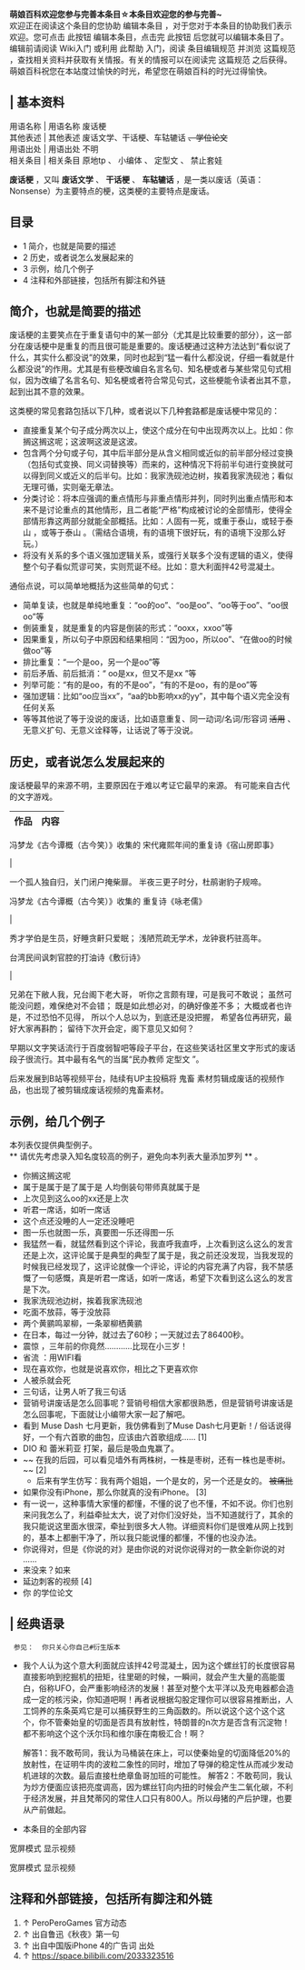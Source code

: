 **萌娘百科欢迎您参与完善本条目☆本条目欢迎您的参与完善~**  
欢迎正在阅读这个条目的您协助  编辑本条目  ，对于您对于本条目的协助我们表示欢迎。您可点击  此按钮  编辑本条目，点击完  此按钮
后您就可以编辑本条目了。编辑前请阅读  Wiki入门  或利用  此帮助  入门，阅读  条目编辑规范  并浏览  这篇规范
，查找相关资料并获取有关情报。有关的情报可以在阅读完  这篇规范  之后获得。  
萌娘百科祝您在本站度过愉快的时光，希望您在萌娘百科的时光过得愉快。

|  **基本资料**  
---  
用语名称  |  用语名称  废话梗   
其他表述  |  其他表述  废话文学、干话梗、车轱辘话 ~~、学位论文~~  
用语出处  |  用语出处  不明   
相关条目  |  相关条目  原地tp  、  小编体  、  定型文  、  禁止套娃   
  
**废话梗** ，又叫 **废话文学** 、 **干话梗** 、 **车轱辘话**
，是一类以废话（英语：Nonsense）为主要特点的梗，这类梗的主要特点是废话。

##  目录

  * 1  简介，也就是简要的描述 
  * 2  历史，或者说怎么发展起来的 
  * 3  示例，给几个例子 
  * 4  注释和外部链接，包括所有脚注和外链 

##  简介，也就是简要的描述

废话梗的主要笑点在于重复语句中的某一部分（尤其是比较重要的部分），这一部分在废话梗中是重复的而且很可能是重要的。废话梗通过这种方法达到“看似说了什么，其实什么都没说”的效果，同时也起到“猛一看什么都没说，仔细一看就是什么都没说”的作用。尤其是有些梗改编自名言名句、知名梗或者与某些常见句式相似，因为改编了名言名句、知名梗或者符合常见句式，这些梗能令读者出其不意，起到出其不意的效果。

这类梗的常见套路包括以下几种，或者说以下几种套路都是废话梗中常见的：

  * 直接重复某个句子成分两次以上，使这个成分在句中出现两次以上。比如：你搁这搁这呢；这波啊这波是这波。 
  * 包含两个分句或子句，其中后半部分是从含义相同或近似的前半部分经过变换（包括句式变换、同义词替换等）而来的，这种情况下将前半句进行变换就可以得到同义或近义的后半句。比如：我家洗砚池边树，挨着我家洗砚池；看似无理可循，实则毫无章法。 
  * 分类讨论：将本应强调的重点情形与非重点情形并列，同时列出重点情形和本来不是讨论重点的其他情形，且二者能“严格”构成被讨论的全部情形，使得全部情形靠这两部分就能全部概括。比如：人固有一死，或重于泰山，或轻于泰山  ，或等于泰山  。（需结合语境，有的语境下很好玩，有的语境下没那么好玩。） 
  * 将没有关系的多个语义强加逻辑关系，或强行关联多个没有逻辑的语义，使得整个句子看似荒谬可笑，实则荒诞不经。比如：意大利面拌42号混凝土。 

通俗点说，可以简单地概括为这些简单的句式：

  * 简单复读，也就是单纯地重复：“oo的oo”、“oo是oo”、“oo等于oo”、“oo很oo”等 
  * 倒装重复，就是重复的内容是倒装的形式：“ooxx，xxoo”等 
  * 因果重复，所以句子中原因和结果相同：“因为oo，所以oo”、“在做oo的时候做oo”等 
  * 排比重复：“一个是oo，另一个是oo”等 
  * 前后矛盾、前后抵消：“  oo是xx，但又不是xx  ”等 
  * 列举可能：“有的是oo，有的不是oo”，“有的不是oo，有的是oo”等 
  * 强加逻辑：比如“oo应当xx”，“aa的bb影响xx的yy”，其中每个语义完全没有任何关系 
  * 等等其他说了等于没说的废话，比如语意重复、同一动词/名词/形容词 ~~活用~~ 、无意义扩句、无意义诠释等，让话说了等于没说。 

##  历史，或者说怎么发展起来的

废话梗最早的来源不明，主要原因在于难以考证它最早的来源。  有可能来自古代的文字游戏。

|  作品  |  内容   
---|---  
  
冯梦龙《古今谭概（古今笑）》收集的  宋代雍熙年间的重复诗《宿山房即事》 </br>

|

一个孤人独自归，关门闭户掩柴扉。  半夜三更子时分，杜鹃谢豹子规啼。 </br>  
  
冯梦龙《古今谭概（古今笑）》收集的  重复诗《咏老儒》 </br>

|

秀才学伯是生员，好睡贪鼾只爱眠；  浅陋荒疏无学术，龙钟衰朽驻高年。 </br>  
  
台湾民间讽刺官腔的打油诗《敷衍诗》 </br>

|

兄弟在下敝人我，兄台阁下老大哥，  听你之言颇有理，可是我可不敢说；  虽然可能没问题，难保绝对不会错；  既是如此想必对，的确好像差不多；
大概或者也许是，不过恐怕不见得，  所以个人总以为，到底还是没把握，  希望各位再研究，最好大家再斟酌；  留待下次开会定，阁下意见又如何？ </br>  
  
早期以文字笑话流行于百度弱智吧等段子平台，在这些笑话社区里文字形式的废话段子很流行。其中最有名气的当属“民办教师  定型文  ”。

后来发展到B站等视频平台，陆续有UP主投稿将  鬼畜  素材剪辑成废话的视频作品，也出现了被剪辑成废话视频的鬼畜素材。

##  示例，给几个例子

本列表仅提供典型例子。  
** 请优先考虑录入知名度较高的例子，避免向本列表大量添加罗列  ** 。

  * 你搁这搁这呢 
  * 属于是属于是了属于是  人均倒装句带师真就属于是 
  * 上次见到这么oo的xx还是上次 
  * 听君一席话，如听一席话 
  * 这个点还没睡的人一定还没睡吧 
  * 图一乐也就图一乐，真要图一乐还得图一乐 
  * 我猛然一看，就猛然看到这个评论，我直呼我直呼，上次看到这么这么的发言还是上次，这评论属于是典型的典型了属于是，我之前还没发现，当我发现的时候我已经发现了，这评论就像一个评论，评论的内容充满了内容，我不禁感慨了一句感慨，真是听君一席话，如听一席话，希望下次看到这么这么的发言是下次。 
  * 我家洗砚池边树，挨着我家洗砚池 
  * 吃面不放蒜，等于没放蒜 
  * 两个黄鹂鸣翠柳，一条翠柳栖黄鹂 
  * 在日本，每过一分钟，就过去了60秒；一天就过去了86400秒。 
  * 震惊  ，三年前的你竟然…………比现在小三岁！ 
  * 省流  ：用WIFI看 
  * 现在喜欢你，也就是说喜欢你，相比之下更喜欢你 
  * 人被杀就会死 
  * 三句话，让男人听了我三句话 
  * 营销号讲废话是怎么回事呢？营销号相信大家都很熟悉，但是营销号讲废话是怎么回事呢，下面就让小编带大家一起了解吧。 
  * 看到  Muse Dash  七月更新，我仿佛看到了Muse Dash七月更新！/ 俗话说得好，一个有六首歌的曲包，应该由六首歌组成......  [1] 
  * DIO  和  蕾米莉亚  打架，最后是吸血鬼赢了。 
  * ~~ 在我的后园，可以看见墙外有两株树，一株是枣树，还有一株也是枣树。  ~~ [2] 
    * 后来有学生仿写：我有两个姐姐，一个是女的，另一个还是女的。 ~~被痛批~~
  * 如果你没有iPhone，那么你就真的没有iPhone。  [3] 
  * 有一说一，这种事情大家懂的都懂，不懂的说了也不懂，不如不说。你们也别来问我怎么了，利益牵扯太大，说了对你们没好处，当不知道就行了，其余的我只能说这里面水很深，牵扯到很多大人物。详细资料你们是很难从网上找到的，基本上都删干净了，所以我只能说懂的都懂，不懂的也没办法。 
  * 你说得对，但是《你说的对》是由你说的对说你说得对的一款全新你说的对  …… 
  * 来没来？如来 
  * 延边刺客的视频  [4] 
  * 你  的学位论文 

|  经典语录  
---  
  
     参见：  你只关心你自己#衍生版本 

  * 我个人认为这个意大利面就应该拌42号混凝土，因为这个螺丝钉的长度很容易直接影响到挖掘机的扭矩，往里砸的时候，一瞬间，就会产生大量的高能蛋白，俗称UFO，会严重影响经济的发展！甚至对整个太平洋以及充电器都会造成一定的核污染，你知道吧啊！再者说根据勾股定理你可以很容易推断出，人工饲养的东条英鸡它是可以捕获野生的三角函数的。所以说这个这个这个这个，你不管秦始皇的切面是否具有放射性，特朗普的n次方是否含有沉淀物！都不影响这个这个沃尔玛和维尔康在南极汇合！啊？ 

     解答1：我不敢苟同，我认为马桶装在床上，可以使秦始皇的切面降低20%的放射性，在证明牛肉的波粒二象性的同时，增加了导弹的稳定性从而减少发动机进球的次数。最后直接杜绝章鱼哥加班的可能性。 
     解答2：不敢苟同，我认为炒方便面应该把亮度调高，因为螺丝钉向内扭的时候会产生二氧化碳，不利于经济发展，并且梵蒂冈的常住人口只有800人。所以母猪的产后护理，也要从产前做起。   
  
  * 本条目的全部内容 

宽屏模式  显示视频

宽屏模式  显示视频

##  注释和外部链接，包括所有脚注和外链

  1. ↑  PeroPeroGames 官方动态 
  2. ↑  出自鲁迅《秋夜》第一句 
  3. ↑  出自中国版iPhone 4的广告词  出处 
  4. ↑  https://space.bilibili.com/2033323516 

